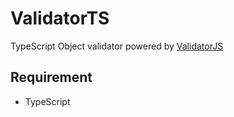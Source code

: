# ValidatorTS
TypeScript Object validator powered by [ValidatorJS](https://www.npmjs.com/package/validator)

## Requirement
* TypeScript
